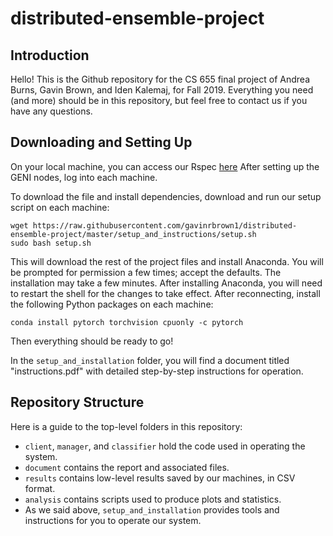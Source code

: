 # distributed-ensemble-project

## Introduction

Hello! 
This is the Github repository for the CS 655 final project of Andrea Burns, Gavin Brown, and Iden Kalemaj, for Fall 2019.
Everything you need (and more) should be in this repository, but feel free to contact us if you have any questions.


## Downloading and Setting Up

On your local machine, you can access our Rspec [here](https://raw.githubusercontent.com/gavinrbrown1/distributed-ensemble-project/master/setup_and_instructions/ensemble_classifier_rspec.xml)
After setting up the GENI nodes, log into each machine.

To download the file and install dependencies, download and run our setup script on each machine:
```
wget https://raw.githubusercontent.com/gavinrbrown1/distributed-ensemble-project/master/setup_and_instructions/setup.sh
sudo bash setup.sh
```
This will download the rest of the project files and install Anaconda.
You will be prompted for permission a few times; accept the defaults. 
The installation may take a few minutes.
After installing Anaconda, you will need to restart the shell for the changes to take effect.
After reconnecting, install the following Python packages on each machine:
```
conda install pytorch torchvision cpuonly -c pytorch
```
Then everything should be ready to go!

In the `setup_and_installation` folder, you will find a document titled "instructions.pdf"  with detailed step-by-step instructions for operation.

## Repository Structure

Here is a guide to the top-level folders in this repository:
* `client`, `manager`, and `classifier` hold the code used in operating the system.
* `document` contains the report and associated files.
* `results` contains low-level results saved by our machines, in CSV format.
* `analysis` contains scripts used to produce plots and statistics.
* As we said above, `setup_and_installation` provides tools and instructions for you to operate our system.
